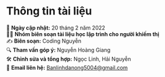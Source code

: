 # **Thông tin tài liệu**

📅 **Ngày cập nhật:** 20 tháng 2 năm 2022  
👨‍💻 **Nhóm biên soạn tài liệu học lập trình cho người khiếm thị**  
✍ **Biên soạn:** Coding Nguyễn  
🔍 **Tham vấn góp ý:** Nguyễn Hoàng Giang  
🛠 **Chỉnh sửa và tổng hợp:** Ngọc Linh, Hải Nguyễn  
📧 **Email liên hệ:** Banlinhdanong5004@gmail.com

